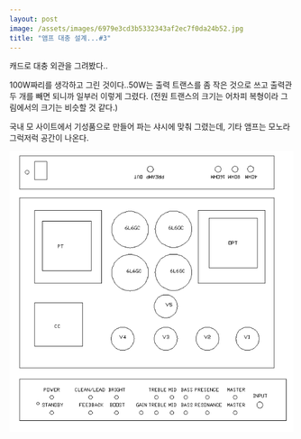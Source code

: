 ```yaml
---
layout: post
image: /assets/images/6979e3cd3b5332343af2ec7f0da24b52.jpg
title: "앰프 대충 설계...#3"
---
```


캐드로 대충 외관을 그려봤다..

100W짜리를 생각하고 그린 것이다..50W는 출력 트랜스를 좀 작은 것으로 쓰고
출력관 두 개를 빼면 되니까 일부러 이렇게 그렸다.
(전원 트랜스의 크기는 어차피 복형이라 그림에서의 크기는 비슷할 것 같다.)

국내 모 사이트에서 기성품으로 만들어 파는 샤시에 맞춰 그렸는데,
기타 앰프는 모노라 그럭저럭 공간이 나온다.

![image](/assets/images/6979e3cd3b5332343af2ec7f0da24b52.jpg)


